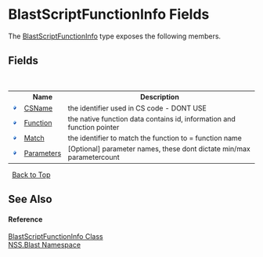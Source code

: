# BlastScriptFunctionInfo Fields
 

The <a href="35bc9cb6-da4c-534d-4c2a-2a3eef40d203.md">BlastScriptFunctionInfo</a> type exposes the following members.


## Fields
&nbsp;<table><tr><th></th><th>Name</th><th>Description</th></tr><tr><td>![Public field](media/pubfield.gif "Public field")</td><td><a href="a45b8222-2349-3582-1d06-851f9e8383a0.md">CSName</a></td><td>
the identifier used in CS code - DONT USE</td></tr><tr><td>![Public field](media/pubfield.gif "Public field")</td><td><a href="424e4636-688d-a136-fe04-d014070df53b.md">Function</a></td><td>
the native function data contains id, information and function pointer</td></tr><tr><td>![Public field](media/pubfield.gif "Public field")</td><td><a href="1af05d39-79d5-7524-50fd-13fe0acbd0a4.md">Match</a></td><td>
the identifier to match the function to = function name</td></tr><tr><td>![Public field](media/pubfield.gif "Public field")</td><td><a href="95f82f5e-8a22-c2a3-4844-fa6d0963f6ef.md">Parameters</a></td><td>
[Optional] parameter names, these dont dictate min/max parametercount</td></tr></table>&nbsp;
<a href="#blastscriptfunctioninfo-fields">Back to Top</a>

## See Also


#### Reference
<a href="35bc9cb6-da4c-534d-4c2a-2a3eef40d203.md">BlastScriptFunctionInfo Class</a><br /><a href="88b55311-4a89-0894-e27a-e157e443c7f7.md">NSS.Blast Namespace</a><br />